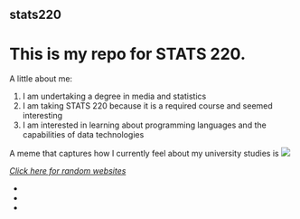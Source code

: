 ## stats220

# This is my repo for **STATS 220**. 

A little about me:

1. I am undertaking a degree in media and statistics 
2. I am taking STATS 220 because it is a required course and seemed interesting 
3. I am interested in learning about programming languages and the capabilities of data technologies 

A meme that captures how I currently feel about my university studies is ![](https://c.tenor.com/8druEACXtX8AAAAd/tenor.gif)

[*Click here for random websites*](https://theuselessweb.com/)


* [](https://c.tenor.com/ELIZncqmA1gAAAAd/tenor.gif)
* [](https://c.tenor.com/oiiF1L5rIdYAAAAC/tenor.gif)
* [](https://c.tenor.com/yfl5KCN5cvgAAAAC/tenor.gif)
